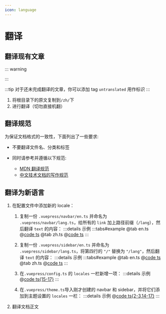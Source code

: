 ```yaml
---
icon: language
---
```


# 翻译

## 翻译现有文章

::: warning

:::

:::tip
对于还未完成翻译的文章，你可以添加 tag `untranslated` 用作标识
:::

1. 将根目录下的原文复制到`/zh/`下
2. 进行翻译（切勿直接机翻）

## 翻译规范

为保证文档格式的一致性，下面列出了一些要求:

- 不要翻译文件名、分类和标签

- 同时请参考并遵循以下规范:
  - [MDN 翻译规范](https://github.com/mdn/translated-content/blob/main/docs/zh-cn/translation-guide.md#%E4%B8%AD%E6%96%87%E7%BF%BB%E8%AF%91%E7%9A%84%E5%B8%B8%E8%A7%81%E9%97%AE%E9%A2%98)
  - [中文技术文档的写作规范](https://github.com/ruanyf/document-style-guide)

## 翻译为新语言

1. 在配置文件中添加新的 locale：

   1. 复制一份 `.vuepress/navbar/en.ts` 并命名为 `.vuepress/navbar/lang.ts`，给所有的 `link` 加上路径前缀（`/lang`），然后翻译 `text` 的内容：
      :::details 示例
      :::tabs#example
      @tab en.ts
      @[code ts](@docs-root/.vuepress/navbar/en.ts)
      @tab zh.ts
      @[code ts](@docs-root/.vuepress/navbar/zh.ts)
      :::

   2. 复制一份 `.vuepress/sidebar/en.ts` 并命名为 `.vuepress/sidebar/lang.ts`，将第四行的 `"/"` 替换为 `"/lang"`，然后翻译 `text` 的内容：
      :::details 示例
      :::tabs#example
      @tab en.ts
      @[code ts](@docs-root/.vuepress/sidebar/en.ts)
      @tab zh.ts
      @[code ts](@docs-root/.vuepress/sidebar/zh.ts)
      :::

   3. 在`.vuepress/config.ts` 的 `locales` 一栏新增一项：
      :::details 示例
      @[code ts{15-17}](@docs-root/.vuepress/config.ts)
      :::
   4. 在`.vuepress/theme.ts`导入刚才创建的 navbar 和 sidebar，并将它们添加到主题设置的 `locales` 一栏：
      :::details 示例
      @[code ts{2-3,14-17}](@docs-root/.vuepress/theme.ts)
      :::

2. 翻译文档正文
